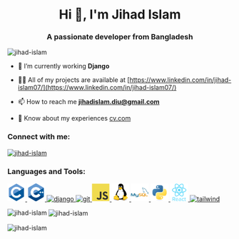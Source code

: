 <h1 align="center">Hi 👋, I'm Jihad Islam</h1>
<h3 align="center">A passionate developer from Bangladesh</h3>

<p align="left"> <img src="https://komarev.com/ghpvc/?username=jihad-islam&label=Profile%20views&color=0e75b6&style=flat" alt="jihad-islam" /> </p>

- 🌱 I’m currently working **Django**

- 👨‍💻 All of my projects are available at [https://www.linkedin.com/in/jihad-islam07/](https://www.linkedin.com/in/jihad-islam07/)

- 📫 How to reach me **jihadislam.diu@gmail.com**

- 📄 Know about my experiences [cv.com](cv.com)

<h3 align="left">Connect with me:</h3>
<p align="left">
<a href="https://linkedin.com/in/jihad-islam" target="blank"><img align="center" src="https://raw.githubusercontent.com/rahuldkjain/github-profile-readme-generator/master/src/images/icons/Social/linked-in-alt.svg" alt="jihad-islam" height="30" width="40" /></a>
</p>

<h3 align="left">Languages and Tools:</h3>
<p align="left"> <a href="https://www.cprogramming.com/" target="_blank" rel="noreferrer"> <img src="https://raw.githubusercontent.com/devicons/devicon/master/icons/c/c-original.svg" alt="c" width="40" height="40"/> </a> <a href="https://www.w3schools.com/cpp/" target="_blank" rel="noreferrer"> <img src="https://raw.githubusercontent.com/devicons/devicon/master/icons/cplusplus/cplusplus-original.svg" alt="cplusplus" width="40" height="40"/> </a> <a href="https://www.djangoproject.com/" target="_blank" rel="noreferrer"> <img src="https://cdn.worldvectorlogo.com/logos/django.svg" alt="django" width="40" height="40"/> </a> <a href="https://git-scm.com/" target="_blank" rel="noreferrer"> <img src="https://www.vectorlogo.zone/logos/git-scm/git-scm-icon.svg" alt="git" width="40" height="40"/> </a> <a href="https://developer.mozilla.org/en-US/docs/Web/JavaScript" target="_blank" rel="noreferrer"> <img src="https://raw.githubusercontent.com/devicons/devicon/master/icons/javascript/javascript-original.svg" alt="javascript" width="40" height="40"/> </a> <a href="https://www.linux.org/" target="_blank" rel="noreferrer"> <img src="https://raw.githubusercontent.com/devicons/devicon/master/icons/linux/linux-original.svg" alt="linux" width="40" height="40"/> </a> <a href="https://www.mysql.com/" target="_blank" rel="noreferrer"> <img src="https://raw.githubusercontent.com/devicons/devicon/master/icons/mysql/mysql-original-wordmark.svg" alt="mysql" width="40" height="40"/> </a> <a href="https://www.python.org" target="_blank" rel="noreferrer"> <img src="https://raw.githubusercontent.com/devicons/devicon/master/icons/python/python-original.svg" alt="python" width="40" height="40"/> </a> <a href="https://reactjs.org/" target="_blank" rel="noreferrer"> <img src="https://raw.githubusercontent.com/devicons/devicon/master/icons/react/react-original-wordmark.svg" alt="react" width="40" height="40"/> </a> <a href="https://tailwindcss.com/" target="_blank" rel="noreferrer"> <img src="https://www.vectorlogo.zone/logos/tailwindcss/tailwindcss-icon.svg" alt="tailwind" width="40" height="40"/> </a> </p>

<p><img align="left" src="https://github-readme-stats.vercel.app/api/top-langs?username=jihad-islam&show_icons=true&locale=en&layout=compact" alt="jihad-islam" /></p>

<p>&nbsp;<img align="center" src="https://github-readme-stats.vercel.app/api?username=jihad-islam&show_icons=true&locale=en" alt="jihad-islam" /></p>

<p><img align="center" src="https://github-readme-streak-stats.herokuapp.com/?user=jihad-islam&" alt="jihad-islam" /></p>
